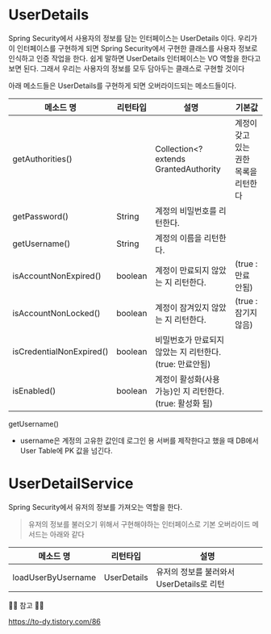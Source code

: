 # UserDetails

Spring Security에서 사용자의 정보를 담는 인터페이스는 UserDetails 이다. 우리가 이 인터페이스를 구현하게 되면 Spring Security에서 구현한 클래스를 사용자 정보로 인식하고 인증 작업을 한다. 쉽게 말하면 UserDetails 인터페이스는 VO 역할을 한다고 보면 된다. 그래서 우리는 사용자의 정보를 모두 담아두는 클래스로 구현할 것이다

아래 메소드들은 UserDetails를 구현하게 되면 오버라이드되는 메소드들이다. 

|메소드 명|리턴타입|설명|기본값|
|---------|---------|----|------|
|getAuthorities()||Collection<? extends GrantedAuthority|계정이 갖고 있는 권한 목록을 리턴한다|
|getPassword()|String|계정의 비밀번호를 리턴한다.|
getUsername()|String|계정의 이름을 리턴한다.|
isAccountNonExpired()|boolean|계정이 만료되지 않았는 지 리턴한다. |(true : 만료 안됨)
isAccountNonLocked()|boolean|계정이 잠겨있지 않았는 지 리턴한다. | (true : 잠기지 않음)
isCredentialNonExpired()|boolean|비밀번호가 만료되지 않았는 지 리턴한다. (true: 만료안됨)
isEnabled()|boolean|계정이 활성화(사용가능)인 지 리턴한다. (true: 활성화 됨)

getUsername()

- username은 계정의 고유한 값인데 로그인 용 서버를 제작한다고 했을 때 DB에서 User Table에 PK 값을 넘긴다.

# UserDetailService

Spring Security에서 유저의 정보를 가져오는 역할을 한다.

> 유저의 정보를 불러오기 위해서 구현해야하는 인터페이스로 기본 오버라이드 메서드는 아래와 같다

|메소드 명|리턴타입|설명|
|---|----|----|
loadUserByUsername|UserDetails|유저의 정보를 불러와서 UserDetails로 리턴|


🙆‍♂️ 참고 🙇‍♂️

https://to-dy.tistory.com/86